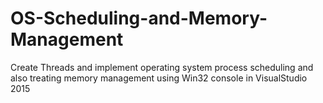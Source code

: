 # OS-Scheduling-and-Memory-Management
Create Threads and implement operating system process scheduling and also treating memory management using Win32 console in VisualStudio 2015
